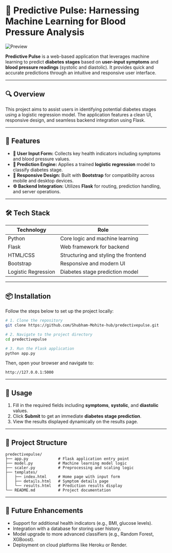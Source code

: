 # 🎯 Predictive Pulse: Harnessing Machine Learning for Blood Pressure Analysis

![Preview](https://letsmoderate.com/cdn/shop/articles/Causes_and_symptoms_of_Type-2_Diabetes.jpg?v=1695106711&width=1100)

**Predictive Pulse** is a web-based application that leverages machine learning to predict **diabetes stages** based on **user-input symptoms** and **blood pressure readings** (systolic and diastolic). It provides quick and accurate predictions through an intuitive and responsive user interface.

---

## 🔍 Overview

This project aims to assist users in identifying potential diabetes stages using a logistic regression model. The application features a clean UI, responsive design, and seamless backend integration using Flask.

---

## 🚀 Features

* **🔢 User Input Form:** Collects key health indicators including symptoms and blood pressure values.
* **🤖 Prediction Engine:** Applies a trained **logistic regression** model to classify diabetes stage.
* **📱 Responsive Design:** Built with **Bootstrap** for compatibility across mobile and desktop devices.
* **⚙️ Backend Integration:** Utilizes **Flask** for routing, prediction handling, and server operations.

---

## 🛠️ Tech Stack

| Technology          | Role                                 |
| ------------------- | ------------------------------------ |
| Python              | Core logic and machine learning      |
| Flask               | Web framework for backend            |
| HTML/CSS            | Structuring and styling the frontend |
| Bootstrap           | Responsive and modern UI             |
| Logistic Regression | Diabetes stage prediction model      |

---

## 📦 Installation

Follow the steps below to set up the project locally:

```bash
# 1. Clone the repository
git clone https://github.com/Shubham-Mohite-hub/predectivepulse.git

# 2. Navigate to the project directory
cd predectivepulse

# 3. Run the Flask application
python app.py
```

Then, open your browser and navigate to:

```
http://127.0.0.1:5000
```

---

## 🧪 Usage

1. Fill in the required fields including **symptoms**, **systolic**, and **diastolic** values.
2. Click **Submit** to get an immediate **diabetes stage prediction**.
3. View the results displayed dynamically on the results page.

---

## 📁 Project Structure

```
predectivepulse/
├── app.py             # Flask application entry point
├── model.py           # Machine learning model logic
├── scaler.py          # Preprocessing and scaling logic
├── templates/
│   ├── index.html     # Home page with input form
│   ├── details.html   # Symptom details page
│   └── results.html   # Prediction results display
└── README.md          # Project documentation
```

---

## 📌 Future Enhancements

* Support for additional health indicators (e.g., BMI, glucose levels).
* Integration with a database for storing user history.
* Model upgrade to more advanced classifiers (e.g., Random Forest, XGBoost).
* Deployment on cloud platforms like Heroku or Render.